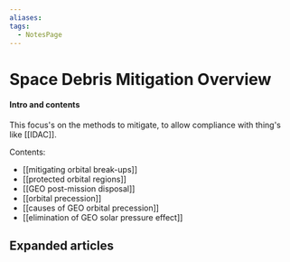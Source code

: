 ```yaml
---
aliases: 
tags:
  - NotesPage
---
```


# Space Debris Mitigation Overview

#### Intro and contents
This focus's on the methods to mitigate, to allow compliance with thing's like [[IDAC]].

Contents:
- [[mitigating orbital break-ups]]
- [[protected orbital regions]]
- [[GEO post-mission disposal]]
- [[orbital precession]]
- [[causes of GEO orbital precession]]
- [[elimination of GEO solar pressure effect]]


## Expanded articles
